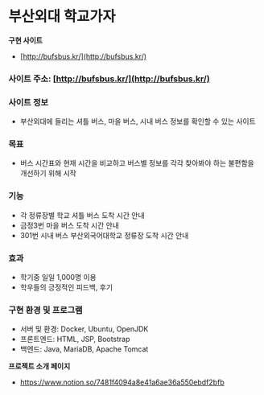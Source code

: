 # 부산외대 학교가자

**구현 사이트**
- [http://bufsbus.kr/](http://bufsbus.kr/)   
   
### 사이트 주소: [http://bufsbus.kr/](http://bufsbus.kr/)

### 사이트 정보

- 부산외대에 들리는 셔틀 버스, 마을 버스, 시내 버스 정보를 확인할 수 있는 사이트

### 목표

- 버스 시간표와 현재 시간을 비교하고 버스별 정보를 각각 찾아봐야 하는 불편함을 개선하기 위해 시작

### 기능
- 각 정류장별 학교 셔틀 버스 도착 시간 안내
- 금정3번 마을 버스 도착 시간 안내
- 301번 시내 버스 부산외국어대학교 정류장 도착 시간 안내

### 효과
- 학기중 일일 1,000명 이용
- 학우들의 긍정적인 피드백, 후기

### 구현 환경 및 프로그램
- 서버 및 환경:  Docker, Ubuntu, OpenJDK
- 프론트엔드: HTML, JSP, Bootstrap
- 백엔드: Java, MariaDB, Apache Tomcat

**프로젝트 소개 페이지**
- https://www.notion.so/7481f4094a8e41a6ae36a550ebdf2bfb
